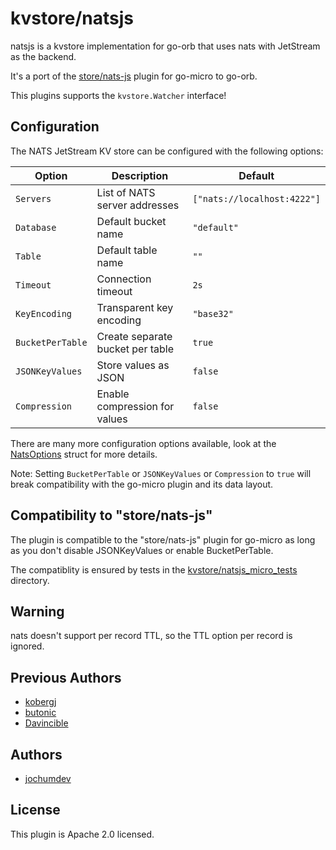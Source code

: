 # kvstore/natsjs

natsjs is a kvstore implementation for go-orb that uses nats with JetStream as the backend.

It's a port of the [store/nats-js](https://github.com/kobergj/plugins/tree/NatsjskvWatcher/v4/store/nats-js) plugin for go-micro to go-orb.

This plugins supports the `kvstore.Watcher` interface!

## Configuration

The NATS JetStream KV store can be configured with the following options:

| Option | Description | Default |
| ------ | ----------- | ------- |
| `Servers` | List of NATS server addresses | `["nats://localhost:4222"]` |
| `Database` | Default bucket name | `"default"` |
| `Table` | Default table name | `""` |
| `Timeout` | Connection timeout | `2s` |
| `KeyEncoding` | Transparent key encoding | `"base32"` |
| `BucketPerTable` | Create separate bucket per table | `true` |
| `JSONKeyValues` | Store values as JSON | `false` |
| `Compression` | Enable compression for values | `false` |

There are many more configuration options available, look at the [NatsOptions](https://github.com/go-orb/plugins/tree/main/kvstore/natsjs/config.go#L27) struct for more details.

Note: Setting `BucketPerTable` or `JSONKeyValues` or `Compression` to `true` will break compatibility with the go-micro plugin and its data layout.

## Compatibility to "store/nats-js"

The plugin is compatible to the "store/nats-js" plugin for go-micro as long as you don't disable JSONKeyValues or enable BucketPerTable.

The compatiblity is ensured by tests in the [kvstore/natsjs_micro_tests](https://github.com/go-orb/plugins/tree/main/kvstore/natsjs_micro_tests) directory.

## Warning

nats doesn't support per record TTL, so the TTL option per record is ignored.

## Previous Authors

- [kobergj](https://github.com/kobergj)
- [butonic](https://github.com/butonic)
- [Davincible](https://github.com/Davincible)

## Authors

- [jochumdev](https://github.com/jochumdev)

## License

This plugin is Apache 2.0 licensed.